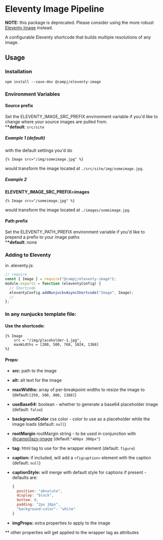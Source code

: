 # Eleventy Image Pipeline

**NOTE:** this package is deprecated. Please consider using the more robust [Eleventy Image](https://www.npmjs.com/package/@11ty/eleventy-img) instead.

A configurable Eleventy shortcode that builds multiple resolutions of any image.

## Usage

### Installation

`npm install --save-dev @campj/eleventy-image`

### Environment Variables

#### Source prefix

Set the ELEVENTY_IMAGE_SRC_PREFIX environment variable if you'd like to change where your source images are pulled from.<br> \***\*default**: `src/site`

##### Example 1 (default)

with the default settings you'd do

```
{% Image src="/img/someimage.jpg" %}
```

would transform the image located at `./src/site/img/someimage.jpg`. <br>

##### Example 2

**ELEVENTY_IMAGE_SRC_PREFIX=images**

```
{% Image src="/someimage.jpg" %}
```

would transform the image located at `./images/someimage.jpg`.

#### Path prefix

Set the ELEVENTY_PATH_PREFIX environment variable if you'd like to prepend a prefix to your image paths<br> \***\*default**: none

### Adding to Eleventy

in .eleventy.js:

```js
// require
const { Image } = require("@campj/eleventy-image");
module.exports = function (eleventyConfig) {
  // Shortcode
  eleventyConfig.addNunjucksAsyncShortcode("Image", Image);
  //
};
```

### In any nunjucks template file:

#### Use the shortcode:

```
{% Image
    src = "/img/placeholder-1.jpg",
    maxWidths = [200, 500, 768, 1024, 1368]
%}
```

#### Props:

- **src:** path to the image
- **alt:** alt text for the image
- **maxWidths:** array of per-breakpoint widths to resize the image to (default:`[250, 500, 800, 1368]`)
- **useBase64:** boolean - whether to generate a base64 placeholder image (default: `false`)
- **backgroundColor** css color - color to use as a placeholder while the image loads (default: `null`)
- **rootMargin** rootMargin string - to be used in conjunction with [@campj/lazy-image](https://www.npmjs.com/package/@campj/lazy-image) (default:`"400px 300px"`)
- **tag:** html tag to use for the wrapper element (default: `figure`)
- **caption:** if included, will add a `<figcaption>` element with the caption (default: `null`)
- **captionStyle:** will merge with default style for captions if present - defaults are:

  ```js
  {
    position: "absolute",
    display: "block",
    bottom: 0,
    padding: "2px 10px",
    "background-color": "white"
  }
  ```

- **imgProps:** extra properties to apply to the image

\*\* other properties will get applied to the wrapper tag as attributes
